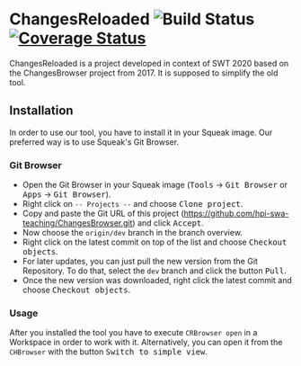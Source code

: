 # ChangesReloaded ![Build Status](https://github.com/hpi-swa-teaching/ChangesBrowser/workflows/CI/badge.svg)[![Coverage Status](https://coveralls.io/repos/github/hpi-swa-teaching/ChangesBrowser/badge.svg?branch=dev)](https://coveralls.io/github/hpi-swa-teaching/ChangesBrowser?branch=dev)

ChangesReloaded is a project developed in context of SWT 2020 based on the ChangesBrowser project from 2017. It is supposed to simplify the old tool.

## Installation
In order to use our tool, you have to install it in your Squeak image. Our preferred way is to use Squeak's Git Browser.

### Git Browser
- Open the Git Browser in your Squeak image (<kbd>Tools</kbd> → <kbd>Git Browser</kbd> or <kbd>Apps</kbd> → <kbd>Git Browser</kbd>).
- Right click on `-- Projects --` and choose <kbd>Clone project</kbd>.
- Copy and paste the Git URL of this project (https://github.com/hpi-swa-teaching/ChangesBrowser.git) and click <kbd>Accept</kbd>.
- Now choose the `origin/dev` branch in the branch overview.
- Right click on the latest commit on top of the list and choose <kbd>Checkout objects</kbd>.
- For later updates, you can just pull the new version from the Git Repository. To do that, select the `dev` branch and click the button <kbd>Pull</kbd>.
- Once the new version was downloaded, right click the latest commit and choose <kbd>Checkout objects</kbd>.

### Usage
After you installed the tool you have to execute `CRBrowser open` in a Workspace in order to work with it. Alternatively, you can open it from the `CHBrowser` with the button <kbd>Switch to simple view</kbd>.
